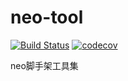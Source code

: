 # neo-tool
  [![Build Status](https://travis-ci.org/ssehacker/neo-tool.svg?branch=master)](https://travis-ci.org/ssehacker/neo-tool)
  [![codecov](https://codecov.io/gh/ssehacker/neo-tool/branch/master/graph/badge.svg)](https://codecov.io/gh/ssehacker/neo-tool)
  
  neo脚手架工具集
